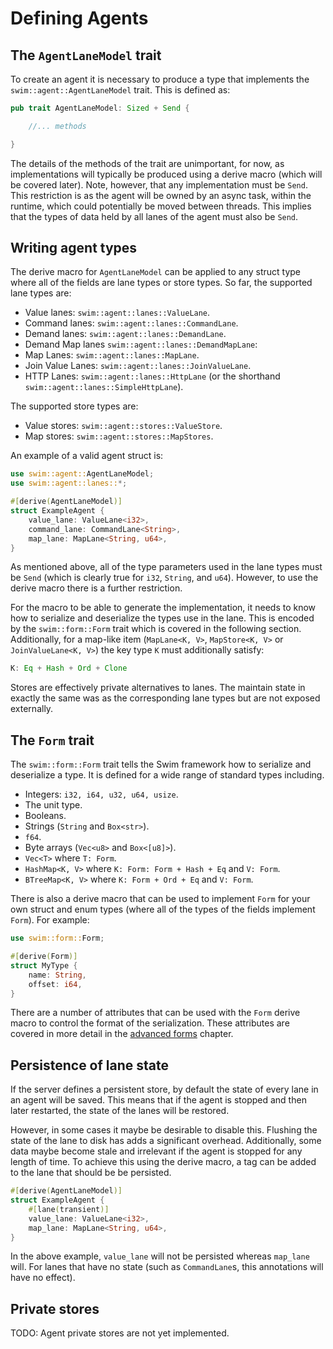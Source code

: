 Defining Agents
==============

The `AgentLaneModel` trait
--------------------------

To create an agent it is necessary to produce a type that implements the `swim::agent::AgentLaneModel` trait. This is defined as:

```rust
pub trait AgentLaneModel: Sized + Send {

    //... methods

}
```

The details of the methods of the trait are unimportant, for now, as implementations will typically be produced using a derive macro (which will be covered later). Note, however, that any implementation must be `Send`. This restriction is as the agent will be owned by an async task, within the runtime, which could potentially be moved between threads. This implies that the types of data held by all lanes of the agent must also be `Send`.

Writing agent types
-------------------

The derive macro for `AgentLaneModel` can be applied to any struct type where all of the fields are lane types or store types. So far, the supported lane types are:

* Value lanes: `swim::agent::lanes::ValueLane`.
* Command lanes: `swim::agent::lanes::CommandLane`.
* Demand lanes: `swim::agent::lanes::DemandLane`.
* Demand Map lanes `swim::agent::lanes::DemandMapLane`:
* Map Lanes: `swim::agent::lanes::MapLane`.
* Join Value Lanes: `swim::agent::lanes::JoinValueLane`.
* HTTP Lanes: `swim::agent::lanes::HttpLane` (or the shorthand `swim::agent::lanes::SimpleHttpLane`).

The supported store types are:

* Value stores: `swim::agent::stores::ValueStore`.
* Map stores: `swim::agent::stores::MapStores`.

An example of a valid agent struct is:

```rust
use swim::agent::AgentLaneModel;
use swim::agent::lanes::*;

#[derive(AgentLaneModel)]
struct ExampleAgent {
    value_lane: ValueLane<i32>,
    command_lane: CommandLane<String>,
    map_lane: MapLane<String, u64>,
}
```

As mentioned above, all of the type parameters used in the lane types must be `Send` (which is clearly true for `i32`, `String`, and `u64`). However, to use the derive macro there is a further restriction.

For the macro to be able to generate the implementation, it needs to know how to serialize and deserialize the types use in the lane. This is encoded by the `swim::form::Form` trait which is covered in the following section. Additionally, for a map-like item (`MapLane<K, V>`, `MapStore<K, V>` or `JoinValueLane<K, V>`) the key type `K` must additionally satisfy:

```rust
K: Eq + Hash + Ord + Clone
```

Stores are effectively private alternatives to lanes. The maintain state in exactly the same was as the corresponding lane types but are not exposed externally.

The `Form` trait
----------------

The `swim::form::Form` trait tells the Swim framework how to serialize and deserialize a type. It is defined for a wide range of standard types including.

* Integers: `i32, i64, u32, u64, usize`.
* The unit type.
* Booleans.
* Strings (`String` and `Box<str>`).
* `f64`.
* Byte arrays (`Vec<u8>` and `Box<[u8]>`).
* `Vec<T>` where `T: Form`.
* `HashMap<K, V>` where `K: Form: Form + Hash + Eq` and `V: Form`.
* `BTreeMap<K, V>` where `K: Form + Ord + Eq` and `V: Form`.

There is also a derive macro that can be used to implement `Form` for your own struct and enum types (where all of the types of the fields implement `Form`). For example:

```rust
use swim::form::Form;

#[derive(Form)]
struct MyType {
    name: String,
    offset: i64,
}
```

There are a number of attributes that can be used with the `Form` derive macro to control the format of the serialization. These attributes are covered in more detail in the [advanced forms](advanced_forms.md) chapter.

Persistence of lane state
-------------------------
If the server defines a persistent store, by default the state of every lane in an agent will be saved. This means that if the agent is stopped and then later restarted, the state of the lanes will be restored.

However, in some cases it maybe be desirable to disable this. Flushing the state of the lane to disk has adds a significant overhead. Additionally, some data maybe become stale and irrelevant if the agent is stopped for any length of time. To achieve this using the derive macro, a tag can be added to the lane that should be be persisted.

```rust
#[derive(AgentLaneModel)]
struct ExampleAgent {
    #[lane(transient)]
    value_lane: ValueLane<i32>,
    map_lane: MapLane<String, u64>,
}
```

In the above example, `value_lane` will not be persisted whereas `map_lane` will. For lanes that have no state (such as `CommandLane`s, this annotations will have no effect).

Private stores
--------------

TODO: Agent private stores are not yet implemented.
